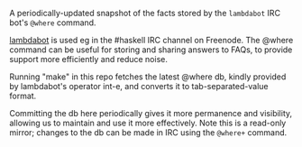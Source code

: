 A periodically-updated snapshot of the facts stored by the `lambdabot`
IRC bot's `@where` command.

[lambdabot] is used eg in the #haskell IRC channel on Freenode.
The @where command can be useful for storing and sharing answers
to FAQs, to provide support more efficiently and reduce noise.

Running "make" in this repo fetches the latest @where db, kindly
provided by lambdabot's operator int-e, and converts it to
tab-separated-value format. 

Committing the db here periodically gives it more permanence and
visibility, allowing us to maintain and use it more effectively.
Note this is a read-only mirror; changes to the db can be made in IRC
using the `@where+` command.

[lambdabot]: https://wiki.haskell.org/IRC_channel#lambdabot
